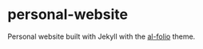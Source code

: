 # personal-website
Personal website built with Jekyll with the [al-folio](https://github.com/alshedivat/al-folio) theme.